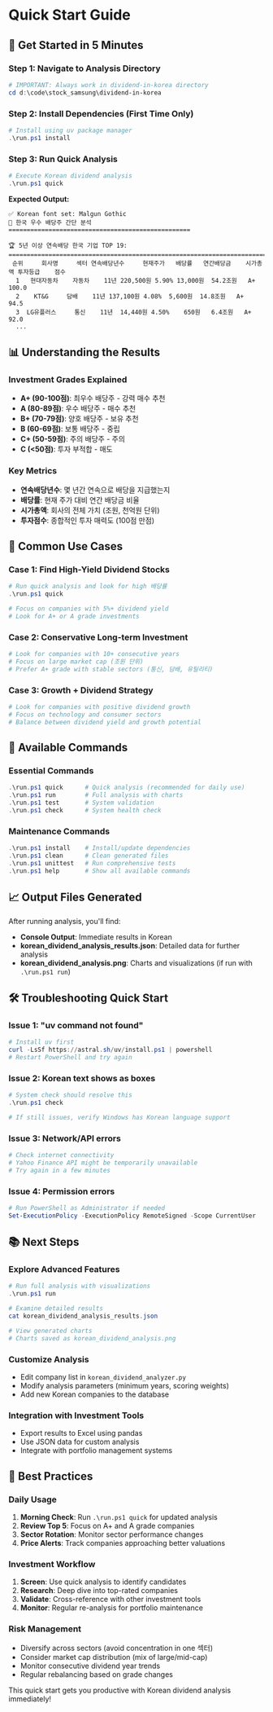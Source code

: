 # Quick Start Guide

## 🚀 Get Started in 5 Minutes

### Step 1: Navigate to Analysis Directory
```powershell
# IMPORTANT: Always work in dividend-in-korea directory
cd d:\code\stock_samsung\dividend-in-korea
```

### Step 2: Install Dependencies (First Time Only)
```powershell
# Install using uv package manager
.\run.ps1 install
```

### Step 3: Run Quick Analysis
```powershell
# Execute Korean dividend analysis
.\run.ps1 quick
```

**Expected Output:**
```
✅ Korean font set: Malgun Gothic
🎯 한국 우수 배당주 간단 분석
==================================================

🏆 5년 이상 연속배당 한국 기업 TOP 19:
====================================================================================================
 순위     회사명     섹터 연속배당년수     현재주가   배당률   연간배당금    시가총액 투자등급    점수
  1   현대자동차    자동차    11년 220,500원 5.90% 13,000원  54.2조원   A+ 100.0
  2    KT&G     담배    11년 137,100원 4.08%  5,600원  14.8조원   A+  94.5
  3  LG유플러스     통신    11년  14,440원 4.50%    650원   6.4조원   A+  92.0
  ...
```

## 📊 Understanding the Results

### Investment Grades Explained
- **A+ (90-100점)**: 최우수 배당주 - 강력 매수 추천
- **A (80-89점)**: 우수 배당주 - 매수 추천
- **B+ (70-79점)**: 양호 배당주 - 보유 추천
- **B (60-69점)**: 보통 배당주 - 중립
- **C+ (50-59점)**: 주의 배당주 - 주의
- **C (<50점)**: 투자 부적합 - 매도

### Key Metrics
- **연속배당년수**: 몇 년간 연속으로 배당을 지급했는지
- **배당률**: 현재 주가 대비 연간 배당금 비율 
- **시가총액**: 회사의 전체 가치 (조원, 천억원 단위)
- **투자점수**: 종합적인 투자 매력도 (100점 만점)

## 🎯 Common Use Cases

### Case 1: Find High-Yield Dividend Stocks
```powershell
# Run quick analysis and look for high 배당률
.\run.ps1 quick

# Focus on companies with 5%+ dividend yield
# Look for A+ or A grade investments
```

### Case 2: Conservative Long-term Investment
```powershell
# Look for companies with 10+ consecutive years
# Focus on large market cap (조원 단위)
# Prefer A+ grade with stable sectors (통신, 담배, 유틸리티)
```

### Case 3: Growth + Dividend Strategy
```powershell
# Look for companies with positive dividend growth
# Focus on technology and consumer sectors
# Balance between dividend yield and growth potential
```

## 🔧 Available Commands

### Essential Commands
```powershell
.\run.ps1 quick      # Quick analysis (recommended for daily use)
.\run.ps1 run        # Full analysis with charts
.\run.ps1 test       # System validation
.\run.ps1 check      # System health check
```

### Maintenance Commands
```powershell
.\run.ps1 install    # Install/update dependencies
.\run.ps1 clean      # Clean generated files
.\run.ps1 unittest   # Run comprehensive tests
.\run.ps1 help       # Show all available commands
```

## 📈 Output Files Generated

After running analysis, you'll find:

- **Console Output**: Immediate results in Korean
- **korean_dividend_analysis_results.json**: Detailed data for further analysis
- **korean_dividend_analysis.png**: Charts and visualizations (if run with `.\run.ps1 run`)

## 🛠️ Troubleshooting Quick Start

### Issue 1: "uv command not found"
```powershell
# Install uv first
curl -LsSf https://astral.sh/uv/install.ps1 | powershell
# Restart PowerShell and try again
```

### Issue 2: Korean text shows as boxes
```powershell
# System check should resolve this
.\run.ps1 check

# If still issues, verify Windows has Korean language support
```

### Issue 3: Network/API errors
```powershell
# Check internet connectivity
# Yahoo Finance API might be temporarily unavailable
# Try again in a few minutes
```

### Issue 4: Permission errors
```powershell
# Run PowerShell as Administrator if needed
Set-ExecutionPolicy -ExecutionPolicy RemoteSigned -Scope CurrentUser
```

## 📚 Next Steps

### Explore Advanced Features
```powershell
# Run full analysis with visualizations
.\run.ps1 run

# Examine detailed results
cat korean_dividend_analysis_results.json

# View generated charts
# Charts saved as korean_dividend_analysis.png
```

### Customize Analysis
- Edit company list in `korean_dividend_analyzer.py`
- Modify analysis parameters (minimum years, scoring weights)
- Add new Korean companies to the database

### Integration with Investment Tools
- Export results to Excel using pandas
- Use JSON data for custom analysis
- Integrate with portfolio management systems

## 🎯 Best Practices

### Daily Usage
1. **Morning Check**: Run `.\run.ps1 quick` for updated analysis
2. **Review Top 5**: Focus on A+ and A grade companies
3. **Sector Rotation**: Monitor sector performance changes
4. **Price Alerts**: Track companies approaching better valuations

### Investment Workflow
1. **Screen**: Use quick analysis to identify candidates
2. **Research**: Deep dive into top-rated companies
3. **Validate**: Cross-reference with other investment tools
4. **Monitor**: Regular re-analysis for portfolio maintenance

### Risk Management
- Diversify across sectors (avoid concentration in one 섹터)
- Consider market cap distribution (mix of large/mid-cap)
- Monitor consecutive dividend year trends
- Regular rebalancing based on grade changes

This quick start gets you productive with Korean dividend analysis immediately!